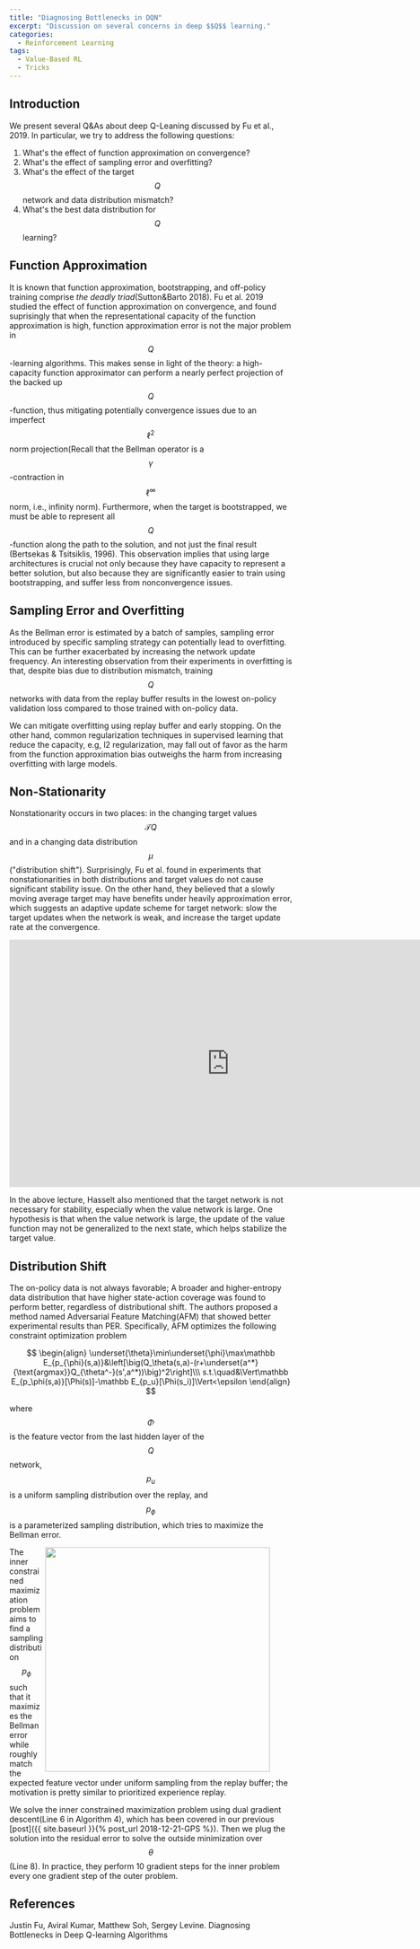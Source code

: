 ```yaml
---
title: "Diagnosing Bottlenecks in DQN"
excerpt: "Discussion on several concerns in deep $$Q$$ learning."
categories:
  - Reinforcement Learning
tags:
  - Value-Based RL
  - Tricks
---
```


## Introduction

We present several Q&As about deep Q-Leaning discussed by Fu et al., 2019. In particular, we try to address the following questions:

1. What's the effect of function approximation on convergence?
2. What's the effect of sampling error and overfitting?
3. What's the effect of the target $$Q$$ network and data distribution mismatch?
4. What's the best data distribution for $$Q$$ learning?

## Function Approximation

It is known that function approximation, bootstrapping, and off-policy training comprise *the deadly triad*(Sutton&Barto 2018). Fu et al. 2019 studied the effect of function approximation on convergence, and found suprisingly that when the representational capacity of the function approximation is high, function approximation error is not the major problem in $$Q$$-learning algorithms. This makes sense in light of the theory: a high-capacity function approximator can perform a nearly perfect projection of the backed up $$Q$$-function, thus mitigating potentially convergence issues due to an imperfect $$\ell^2$$ norm projection(Recall that the Bellman operator is a $$\gamma$$-contraction in $$\ell^\infty$$ norm, i.e., infinity norm). Furthermore, when the target is bootstrapped, we must be able to represent all $$Q$$-function along the path to the solution, and not just the final result (Bertsekas & Tsitsiklis, 1996). This observation implies that using large architectures is crucial not only because they have capacity to represent a better solution, but also because they are significantly easier to train using bootstrapping, and suffer less from nonconvergence issues. 

## Sampling Error and Overfitting

As the Bellman error is estimated by a batch of samples, sampling error introduced by specific sampling strategy can potentially lead to overfitting. This can be further exacerbated by increasing the network update frequency. An interesting observation from their experiments in overfitting is that, despite bias due to distribution mismatch, training $$Q$$ networks with data from the replay buffer results in the lowest on-policy validation loss compared to those trained with on-policy data. 

We can mitigate overfitting using replay buffer and early stopping. On the other hand, common regularization techniques in supervised learning that reduce the capacity, e.g, l2 regularization, may fall out of favor as the harm from the function approximation bias outweighs the harm from increasing overfitting with large models.

## Non-Stationarity

Nonstationarity occurs in two places: in the changing target values $$\mathcal TQ$$ and in a changing data distribution $$\mu$$("distribution shift"). Surprisingly, Fu et al. found in experiments that nonstationarities in both distributions and target values do not cause significant stability issue. On the other hand, they believed that a slowly moving average target may have benefits under heavily approximation error, which suggests an adaptive update scheme for target network: slow the target updates when the network is weak, and increase the target update rate at the convergence.

<iframe width="784" height="441" src="https://www.youtube.com/embed/wAk1lxmiW4c?start=5740" frameborder="0" allow="accelerometer; autoplay; encrypted-media; gyroscope; picture-in-picture" allowfullscreen></iframe>


In the above lecture, Hasselt also mentioned that the target network is not necessary for stability, especially when the value network is large. One hypothesis is that when the value network is large, the update of the value function may not be generalized to the next state, which helps stabilize the target value.

## Distribution Shift

The on-policy data is not always favorable; A broader and higher-entropy data distribution that have higher state-action coverage was found to perform better, regardless of distributional shift. The authors proposed a method named Adversarial Feature Matching(AFM) that showed better experimental results than PER. Specifically, AFM optimizes the following constraint optimization problem

$$
\begin{align}
\underset{\theta}\min\underset{\phi}\max\mathbb E_{p_{\phi}(s,a)}&\left[\big(Q_\theta(s,a)-(r+\underset{a^*}{\text{argmax}}Q_{\theta^-}(s',a^*))\big)^2\right]\\\
s.t.\quad&\Vert\mathbb E_{p_\phi(s,a)}[\Phi(s)]-\mathbb E_{p_u}[\Phi(s_i)]\Vert<\epsilon
\end{align}
$$

where $$\Phi$$ is the feature vector from the last hidden layer of the $$Q$$ network, $$p_u$$ is a uniform sampling distribution over the replay, and $$p_\phi$$ is a parameterized sampling distribution, which tries to maximize the Bellman error. 

<figure>
  <img src="{{ '/images/rl/diagnosing-DQN-AFM.png' | absolute_url }}" alt="" width="400" align='right'>
  <figcaption></figcaption>
  <style>
    figure figcaption {
    text-align: center;
    }
  </style>
</figure>

The inner constrained maximization problem aims to find a sampling distribution $$p_\phi$$ such that it maximizes the Bellman error while roughly match the expected feature vector under uniform sampling from the replay buffer; the motivation is pretty similar to prioritized experience replay. 

We solve the inner constrained maximization problem using dual gradient descent(Line 6 in Algorithm 4), which has been covered in our previous [post]({{ site.baseurl }}{% post_url 2018-12-21-GPS %}). Then we plug the solution into the residual error to solve the outside minimization over $$\theta$$(Line 8). In practice, they perform 10 gradient steps for the inner problem every one gradient step of the outer problem.

## References

Justin Fu, Aviral Kumar, Matthew Soh, Sergey Levine. Diagnosing Bottlenecks in Deep Q-learning Algorithms